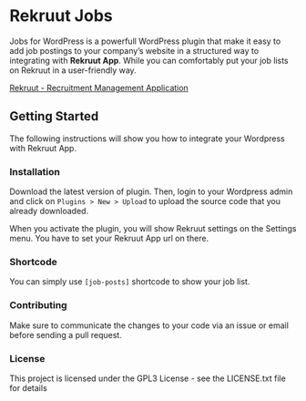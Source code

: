 # Rekruut Jobs
Jobs for WordPress is a powerfull WordPress plugin that make it easy to add job postings to your company’s website in a structured way to integrating with **Rekruut App**. While you can comfortably put your job lists on Rekruut in a user-friendly way.

[Rekruut - Recruitment Management Application](https://codecanyon.net/item/rekruut-recruitment-management-application/23178160)

## Getting Started
The following instructions will show you how to integrate your Wordpress with Rekruut App.

### Installation
Download the latest version of plugin. Then, login to your Wordpress admin and click on `Plugins > New > Upload` to upload the source code that you already downloaded.

When you activate the plugin, you will show Rekruut settings on the Settings menu. You have to set your Rekruut App url on there.

### Shortcode
You can simply use `[job-posts]` shortcode to show your job list.

### Contributing
Make sure to communicate the changes to your code via an issue or email before sending a pull request.

### License
This project is licensed under the GPL3 License - see the LICENSE.txt file for details
